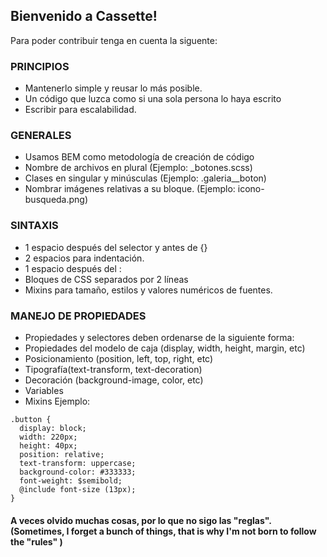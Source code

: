 ## Bienvenido a Cassette!

Para poder contribuir tenga en cuenta la siguente:

### PRINCIPIOS

- Mantenerlo simple y reusar lo más posible.
- Un código que luzca como si una sola persona lo haya escrito
- Escribir para escalabilidad.


### GENERALES

- Usamos BEM como metodología de creación de código
- Nombre de archivos en plural (Ejemplo: _botones.scss)
- Clases en singular y minúsculas (Ejemplo: .galeria__boton)
- Nombrar imágenes relativas a su bloque. (Ejemplo: icono-busqueda.png)

### SINTAXIS

- 1 espacio después del selector y antes de {}
- 2 espacios para indentación.
- 1 espacio después del :
- Bloques de CSS separados por 2 líneas
- Mixins para tamaño, estilos y valores numéricos de fuentes.

### MANEJO DE PROPIEDADES
- Propiedades y selectores deben ordenarse de la siguiente forma:
- Propiedades del modelo de caja (display, width, height, margin, etc)
- Posicionamiento (position, left, top, right, etc)
- Tipografía(text-transform, text-decoration)
- Decoración (background-image, color, etc)
- Variables
- Mixins
Ejemplo:
```
.button {
  display: block;
  width: 220px;
  height: 40px;
  position: relative;
  text-transform: uppercase;
  background-color: #333333;
  font-weight: $semibold;
  @include font-size (13px);
}

```

#### A veces olvido muchas cosas, por lo que no sigo las "reglas". (Sometimes, I forget a bunch of things, that is why I'm not born to follow the "rules" )